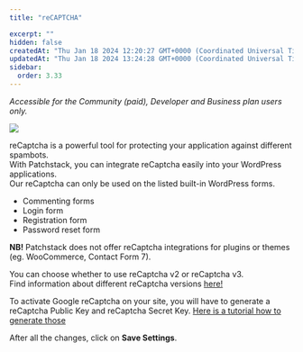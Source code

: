 ```yaml
---
title: "reCAPTCHA"

excerpt: ""
hidden: false
createdAt: "Thu Jan 18 2024 12:20:27 GMT+0000 (Coordinated Universal Time)"
updatedAt: "Thu Jan 18 2024 13:24:28 GMT+0000 (Coordinated Universal Time)"
sidebar:
  order: 3.33
---
```

_Accessible for the Community (paid), Developer and Business plan users only._

![](@images/f41183f-patchstack-hardening-recaptcha.png)


reCaptcha is a powerful tool for protecting your application against different spambots.  
With Patchstack, you can integrate reCaptcha easily into your WordPress applications.  
Our reCaptcha can only be used on the listed built-in WordPress forms.

<ul><li>Commenting forms</li>
<li>Login form</li>
<li>Registration form</li>
<li>Password reset form</li></ul>

**NB!** Patchstack does not offer reCaptcha integrations for plugins or themes (eg. WooCommerce, Contact Form 7).

You can choose whether to use reCaptcha v2 or reCaptcha v3.  
Find information about different reCaptcha versions <a href="https://developers.google.com/recaptcha/docs/versions" target="_blank">here!</a>

To activate Google reCaptcha on your site, you will have to generate a reCaptcha Public Key and reCaptcha Secret Key. <a href="/faq-troubleshooting/integrations/how-to-get-the-site-key-and-secret-key-for-the-recaptcha-feature/" target="_blank">Here is a tutorial how to generate those</a>

After all the changes, click on **Save Settings**.

